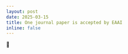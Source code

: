 ```yaml
---
layout: post
date: 2025-03-15
title: One journal paper is accepted by EAAI
inline: false
---
```

:memo: 

